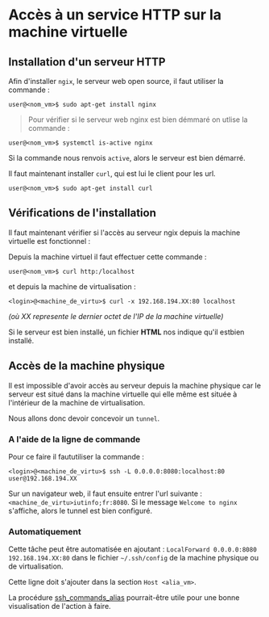 # Accès à un service HTTP sur la machine virtuelle

## Installation d'un serveur HTTP 

Afin d'installer `ngix`, le serveur web open source, il faut utiliser la commande : 

```console
user@<nom_vm>$ sudo apt-get install nginx
```

> Pour vérifier si le serveur web nginx est bien démmaré on utlise la commande : 

```console
user@<nom_vm>$ systemctl is-active nginx
```

Si la commande nous renvois `active`, alors le serveur est bien démarré.

Il faut maintenant installer `curl`, qui est lui le client pour les url.

```console
user@<nom_vm>$ sudo apt-get install curl
```

## Vérifications de l'installation

Il faut maintenant vérifier si l'accès au serveur ngix depuis la machine virtuelle est fonctionnel :

Depuis la machine virtuel il faut effectuer cette commande : 

```console
user@<nom_vm>$ curl http:/localhost
```

et depuis la machine de virtualisation : 

```console
<login>@<machine_de_virtu>$ curl -x 192.168.194.XX:80 localhost
```
*(où XX represente le dernier octet de l'IP de la machine virtuelle)*

Si le serveur est bien installé, un fichier **HTML** nos indique qu'il estbien installé.

## Accès de la machine physique

Il est impossible d'avoir accès au serveur depuis la machine physique car le serveur est situé dans la machine virtuelle qui elle même est située à l'intérieur de la machine de virtualisation.

Nous allons donc devoir concevoir un `tunnel`.

### A l'aide de la ligne de commande

Pour ce faire il faututiliser la commande : 

```console
<login>@<machine_de_virtu>$ ssh -L 0.0.0.0:8080:localhost:80 user@192.168.194.XX
```

Sur un navigateur web, il faut ensuite entrer l'url suivante : `<machine_de_virtu>iutinfo;fr:8080`. 
Si le message `Welcome to nginx` s'affiche, alors le tunnel est bien configuré.

### Automatiquement

Cette tâche peut être automatisée en ajoutant : `LocalForward 0.0.0.0:8080 192.168.194.XX:80` dans le fichier `~/.ssh/config` de la machine physique ou de virtualisation.

Cette ligne doit s'ajouter dans la section `Host <alia_vm>`.

La procédure [ssh_commands_alias](./ssh_commands_alias.md) pourrait-être utile pour une bonne visualisation de l'action à faire.